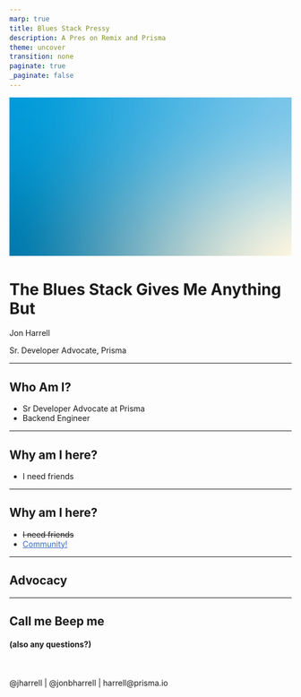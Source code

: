 ```yaml
---
marp: true
title: Blues Stack Pressy
description: A Pres on Remix and Prisma
theme: uncover
transition: none
paginate: true
_paginate: false
---
```


![bg opacity](./assets/gradient.jpg)

# <!--fit--> The Blues Stack Gives Me Anything But

Jon Harrell

Sr. Developer Advocate, Prisma

<style scoped>a { color: #36c; }</style>

<!-- This is presenter note. You can write down notes through HTML comment. -->

---

<!-- _backgroundColor: "#A3BFFA" -->

## Who Am I?

- Sr Developer Advocate at Prisma
- Backend Engineer

---

<!-- _backgroundColor: "#A3BFFA" -->

## Why am I here?

* I need friends

---

<!-- _backgroundColor: "#A3BFFA" -->

## Why am I here?

- ~~I need friends~~
- [Community!](https://www.youtube.com/watch?v=r5Vui99KPeE)

---

<!-- _backgroundColor: "#A3BFFA" -->

## Advocacy

<!-- Remix is awesome. Prisma is awesome. In my opinion the communities are better when they help each other. I am line of communication from Prisma, but also to Prisma. -->

---

<!-- _backgroundColor: "#A3BFFA" -->

## Call me Beep me

#### (also any questions?)

<br>
<br>
@jharrell | @jonbharrell | harrell@prisma.io